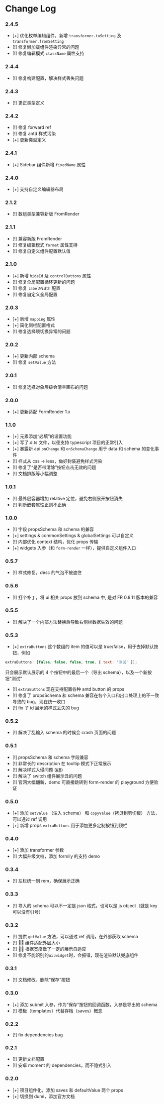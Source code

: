 # Change Log

### 2.4.5

- [+] 优化枚举编辑组件，新增 `transformer.toSetting` 及 `transformer.fromSetting`
- [!] 修复懒加载组件渲染异常的问题
- [!] 修复编辑模式 `className` 属性支持

### 2.4.4

- [!] 修复构建配置，解决样式丢失问题

### 2.4.3

- [!] 更正类型定义

### 2.4.2

- [!] 修复 forward ref
- [!] 修复 antd 样式污染
- [+] 更新类型定义

### 2.4.1

- [+] Sidebar 组件新增 `fixedName` 属性

### 2.4.0

- [+] 支持自定义编辑器布局

### 2.1.2

- [!] 数组类型兼容新版 FromRender 

### 2.1.1

- [!] 兼容新版 FromRender 
- [!] 修复编辑模式 `format` 属性支持
- [!] 修复自定义组件配置默认值

### 2.1.0

- [+] 新增 `hideId` 及 `controlButtons` 属性
- [!] 修复全局配置循环更新的问题
- [!] 修复 `labelWidth` 配置
- [!] 修复自定义全局配置

### 2.0.3

- [+] 新增 `mapping` 属性
- [+] 简化侧栏配置格式
- [!] 修复选择项切换异常的问题

### 2.0.2

- [+] 更新内部 schema
- [!] 修复 `setValue` 方法

### 2.0.1

- [!] 修复选择对象层级会清空画布的问题

### 2.0.0

- [+] 更新适配 FormRender 1.x

### 1.1.0

- [+] 元素添加“必填”的设置功能
- [+] 写了.d.ts 文件，以便支持 typescript 项目的正常引入
- [+] 暴露新 api `onChange` 和 `onSchemaChange` 用于 data 和 schema 的变化事件
- [!] 样式从 css -> less，做好封装避免样式污染
- [!] 修复了“是否带清除”按钮点击无效的问题
- [!] 文档排版等小幅调整

### 1.0.1

- [!] 最外层容器增加 relative 定位，避免右侧展开按钮消失
- [!] 判断嵌套属性正则不正确

### 1.0.0

- [!] 字段 propsSchema 和 schema 的兼容
- [+] settings & commonSettings & globalSettings 可以自定义
- [!] 内部优化 context 结构，优化 props 传输
- [+] widgets 入参（和 `form-render` 一样），提供自定义组件入口

### 0.5.7

- [!] 样式修复，desc 的气泡不被遮住

### 0.5.6

- [!] 打个补丁，将 ui 相关 props 放到 schema 中, 是对 FR 0.8.11 版本的兼容

### 0.5.5

- [!] 解决了一个内部方法替换后导致右侧栏数据失效的问题

### 0.5.3

- [+] `extraButtons` 这个数组的 item 的值可以是 true/false，用于去掉默认按钮，例如

```js
extraButtons: [false, false, false, true, { text: '测试' }];
```

只会展示默认展示的 4 个按钮中的最后一个（导出 schema），以及一个新按钮“测试”

- [!] `extraButtons` 现在支持配置各种 antd button 的 props
- [!] 修复了 propsSchema 和 schema 兼容在各个入口和出口处理上的不一致导致的 bug，现在统一收口
- [!] fix 了 id 展示的样式丢失的 bug

### 0.5.2

- [!] 解决了乱输入 schema 的时候会 crash 页面的问题

### 0.5.1

- [!] propsSchema 和 schema 字段兼容
- [!] 非常长的 description 在 tooltip 模式下正常展示
- [!] 解决样式入侵问题 ([#8](https://github.com/form-render/schema-generator/issues/8))
- [!] 解决了 switch 组件展示丑的问题
- [!] 官网大幅翻新，demo 可直接跳转到 form-render 的 playground 方便验证

### 0.5.0

- [+] 添加 `setValue` （注入 schema） 和 `copyValue`（拷贝到剪切板） 方法，可以通过 ref 调用
- [+] 新增 props `extraButtons` 用于添加更多定制按钮到顶栏

### 0.4.0

- [+] 添加 transformer 参数
- [!] 大幅升级文档，添加 formily 的支持 demo

### 0.3.4

- [!] 左栏统一到 rem，确保展示正确

### 0.3.3

- [!] 导入的 schema 可以不一定是 json 格式，也可以是 js object（就是 key 可以没有引号）

### 0.3.2

- [!] 提供 `getValue` 方法，可以通过 ref 调用，在外部获取 schema
- [!]  组件适配外层大小
- [!]  根据宽度做了一定的展示自适应
- [!] 修复不能识别的`ui:widget`时，会报错，现在渲染默认兜底组件

### 0.3.1

- [!] 文档修改、删除“保存”按钮

### 0.3.0

- [+] 添加 submit 入参，作为“保存”按钮的回调函数，入参是导出的 schema
- [!] 模板（templates）代替存档（saves）概念

### 0.2.2

- [!] fix dependencies bug

### 0.2.1

- [!] 更新文档配置
- [!] 安卓 moment 的 dependencies，而不隐式引入

### 0.2.0

- [+] 项目组件化，添加 saves 和 defaultValue 两个 props
- [+] 切换到 dumi，添加官方文档
